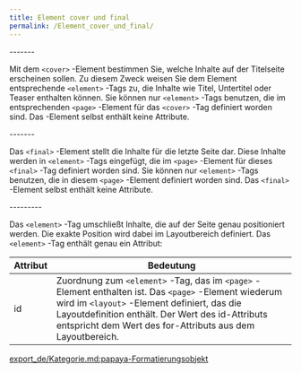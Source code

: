 ```yaml
---
title: Element cover und final
permalink: /Element_cover_und_final/
---
```


<cover>
-------

Mit dem `<cover>` -Element bestimmen Sie, welche Inhalte auf der Titelseite erscheinen sollen. Zu diesem Zweck weisen Sie dem Element entsprechende `<element>` -Tags zu, die Inhalte wie Titel, Untertitel oder Teaser enthalten können. Sie können nur `<element>` -Tags benutzen, die im entsprechenden `<page>` -Element für das `<cover>` -Tag definiert worden sind. Das <cover>-Element selbst enthält keine Attribute.

<final>
-------

Das `<final>` -Element stellt die Inhalte für die letzte Seite dar. Diese Inhalte werden in `<element>` -Tags eingefügt, die im `<page>` -Element für dieses `<final>` -Tag definiert worden sind. Sie können nur `<element>` -Tags benutzen, die in diesem `<page>` -Element definiert worden sind. Das `<final>` -Element selbst enthält keine Attribute.

<element>
---------

Das `<element>` -Tag umschließt Inhalte, die auf der Seite genau positioniert werden. Die exakte Position wird dabei im Layoutbereich definiert. Das `<element>` -Tag enthält genau ein Attribut:

|Attribut|Bedeutung|
|--------|---------|
|id|Zuordnung zum `<element>` -Tag, das im `<page>` -Element enthalten ist. Das `<page>` -Element wiederum wird im `<layout>` -Element definiert, das die Layoutdefinition enthält. Der Wert des id-Attributs entspricht dem Wert des for-Attributs aus dem Layoutbereich.|

[export_de/Kategorie.md:papaya-Formatierungsobjekt](export_de/Kategorie.md:papaya-Formatierungsobjekt )